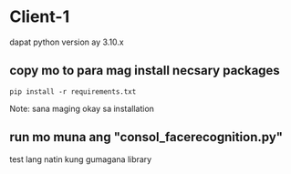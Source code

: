 # Client-1
dapat python version ay 3.10.x

## copy mo to para mag install necsary packages
```shell
pip install -r requirements.txt
```
Note: sana maging okay sa installation

## run mo muna  ang "consol_facerecognition.py"
test lang natin kung gumagana library
